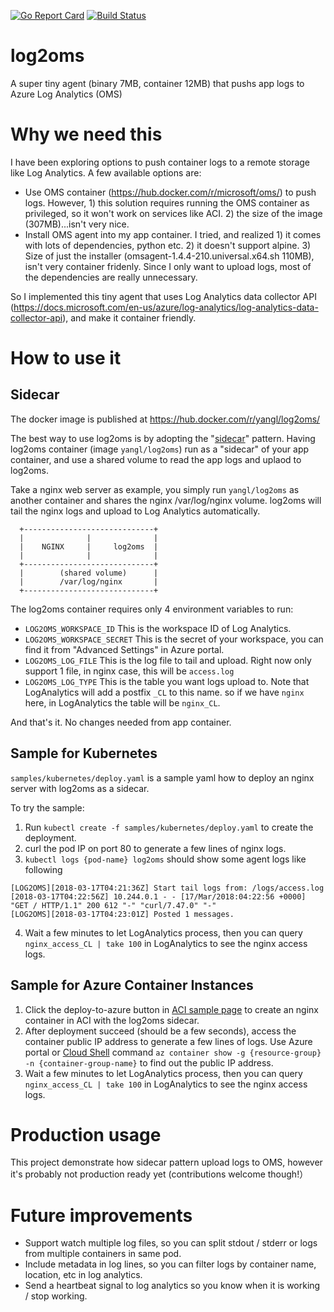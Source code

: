 [![Go Report Card](https://goreportcard.com/badge/github.com/yangl900/log2oms)](https://goreportcard.com/report/github.com/yangl900/log2oms) [![Build Status](https://travis-ci.org/yangl900/log2oms.svg?branch=master)](https://travis-ci.org/yangl900/log2oms)

# log2oms
A super tiny agent (binary 7MB, container 12MB) that pushs app logs to Azure Log Analytics (OMS)

# Why we need this
I have been exploring options to push container logs to a remote storage like Log Analytics. A few available options are:

* Use OMS container (https://hub.docker.com/r/microsoft/oms/) to push logs. However, 1) this solution requires running the OMS container as privileged, so it won't work on services like ACI. 2) the size of the image (307MB)...isn't very nice.
* Install OMS agent into my app container. I tried, and realized 1) it comes with lots of dependencies, python etc. 2) it doesn't support alpine. 3) Size of just the installer (omsagent-1.4.4-210.universal.x64.sh 110MB), isn't very container fridenly. Since I only want to upload logs, most of the dependencies are really unnecessary.

So I implemented this tiny agent that uses Log Analytics data collector API (https://docs.microsoft.com/en-us/azure/log-analytics/log-analytics-data-collector-api), and make it container friendly.

# How to use it
## Sidecar

The docker image is published at https://hub.docker.com/r/yangl/log2oms/

The best way to use log2oms is by adopting the "[sidecar](https://docs.microsoft.com/en-us/azure/architecture/patterns/sidecar)" pattern. Having log2oms container (image `yangl/log2oms`) run as a "sidecar" of your app container, and use a shared volume to read the app logs and uplaod to log2oms.

Take a nginx web server as example, you simply run `yangl/log2oms` as another container and shares the nginx /var/log/nginx volume. log2oms will tail the nginx logs and upload to Log Analytics automatically.

```
  +-----------------------------+
  |              |              |
  |    NGINX     |     log2oms  |
  |              |              |
  +-----------------------------+
  |        (shared volume)      |
  |        /var/log/nginx       |
  +-----------------------------+
```

The log2oms container requires only 4 environment variables to run:

* `LOG2OMS_WORKSPACE_ID` This is the workspace ID of Log Analytics.
* `LOG2OMS_WORKSPACE_SECRET` This is the secret of your workspace, you can find it from "Advanced Settings" in Azure portal.
* `LOG2OMS_LOG_FILE` This is the log file to tail and upload. Right now only support 1 file, in nginx case, this will be `access.log`
* `LOG2OMS_LOG_TYPE` This is the table you want logs upload to. Note that LogAnalytics will add a postfix `_CL` to this name. so if we have `nginx` here, in LogAnalytics the table will be `nginx_CL`.

And that's it. No changes needed from app container.

## Sample for Kubernetes
`samples/kubernetes/deploy.yaml` is a sample yaml how to deploy an nginx server with log2oms as a sidecar. 

To try the sample:
1. Run `kubectl create -f samples/kubernetes/deploy.yaml` to create the deployment. 
2. curl the pod IP on port 80 to generate a few lines of nginx logs.
3. `kubectl logs {pod-name} log2oms` should show some agent logs like following
```
[LOG2OMS][2018-03-17T04:21:36Z] Start tail logs from: /logs/access.log
[2018-03-17T04:22:56Z] 10.244.0.1 - - [17/Mar/2018:04:22:56 +0000] "GET / HTTP/1.1" 200 612 "-" "curl/7.47.0" "-"
[LOG2OMS][2018-03-17T04:23:01Z] Posted 1 messages.
```
4. Wait a few minutes to let LogAnalytics process, then you can query `nginx_access_CL | take 100` in LogAnalytics to see the nginx access logs.

## Sample for Azure Container Instances
1. Click the deploy-to-azure button in [ACI sample page](https://github.com/yangl900/log2oms/tree/master/samples/azure-container-instance) to create an nginx container in ACI with the log2oms sidecar. 
2. After deployment succeed (should be a few seconds), access the container public IP address to generate a few lines of logs. Use Azure portal or [Cloud Shell](https://shell.azure.com) command `az container show -g {resource-group} -n {container-group-name}` to find out the public IP address.
3. Wait a few minutes to let LogAnalytics process, then you can query `nginx_access_CL | take 100` in LogAnalytics to see the nginx access logs.

# Production usage
This project demonstrate how sidecar pattern upload logs to OMS, however it's probably not production ready yet (contributions welcome though!）

# Future improvements
* Support watch multiple log files, so you can split stdout / stderr or logs from multiple containers in same pod.
* Include metadata in log lines, so you can filter logs by container name, location, etc in log analytics.
* Send a heartbeat signal to log analytics so you know when it is working / stop working.
